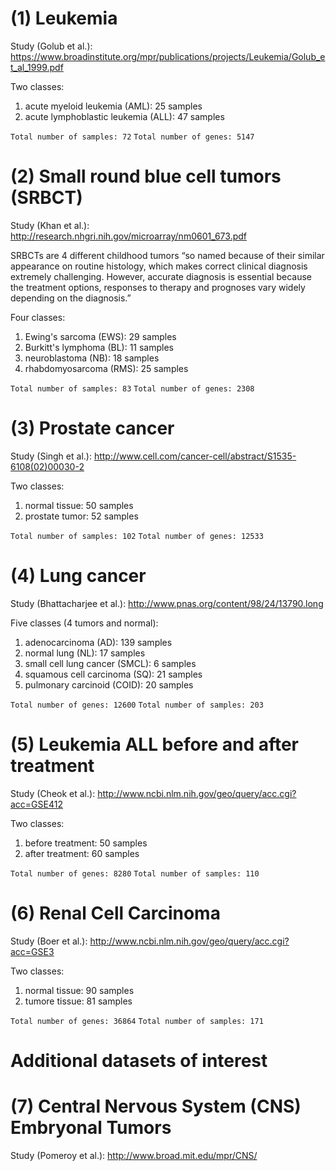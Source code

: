 # (1) Leukemia  
Study (Golub et al.): https://www.broadinstitute.org/mpr/publications/projects/Leukemia/Golub_et_al_1999.pdf

Two classes:  
1. acute myeloid leukemia (AML): 25 samples
2. acute lymphoblastic leukemia (ALL): 47 samples

```Total number of samples: 72```
```Total number of genes: 5147```

# (2) Small round blue cell tumors (SRBCT)  
Study (Khan et al.): http://research.nhgri.nih.gov/microarray/nm0601_673.pdf

SRBCTs are 4 different childhood tumors “so named because of their similar appearance on routine histology, which makes correct clinical diagnosis extremely challenging. However, accurate diagnosis is essential because the treatment options, responses to therapy and prognoses vary widely depending on the diagnosis.”

Four classes:
1. Ewing's sarcoma (EWS): 29 samples
2. Burkitt's lymphoma (BL): 11 samples
3. neuroblastoma (NB): 18 samples
4. rhabdomyosarcoma (RMS): 25 samples

```Total number of samples: 83```
```Total number of genes: 2308```

# (3) Prostate cancer
Study (Singh et al.): http://www.cell.com/cancer-cell/abstract/S1535-6108(02)00030-2

Two classes:
1. normal tissue: 50 samples
2. prostate tumor: 52 samples

```Total number of samples: 102```
```Total number of genes: 12533```

# (4) Lung cancer
Study (Bhattacharjee et al.): http://www.pnas.org/content/98/24/13790.long

Five classes (4 tumors and normal):
1. adenocarcinoma (AD): 139 samples 
2. normal lung (NL): 17 samples 
3. small cell lung cancer (SMCL): 6 samples 
4. squamous cell carcinoma (SQ): 21 samples 
5. pulmonary carcinoid (COID): 20 samples 

```Total number of genes: 12600```
```Total number of samples: 203```

# (5) Leukemia ALL before and after treatment
Study (Cheok et al.): http://www.ncbi.nlm.nih.gov/geo/query/acc.cgi?acc=GSE412

Two classes:
1. before treatment: 50 samples 
2. after treatment: 60 samples 

```Total number of genes: 8280```
```Total number of samples: 110```

# (6) Renal Cell Carcinoma
Study (Boer et al.): http://www.ncbi.nlm.nih.gov/geo/query/acc.cgi?acc=GSE3

Two classes:
1. normal tissue: 90 samples 
2. tumore tissue: 81 samples 

```Total number of genes: 36864```
```Total number of samples: 171```

# Additional datasets of interest
# (7) Central Nervous System (CNS) Embryonal Tumors
Study (Pomeroy et al.): http://www.broad.mit.edu/mpr/CNS/

